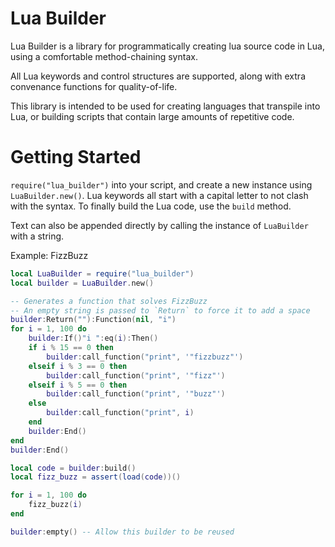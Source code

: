 # Lua Builder

Lua Builder is a library for programmatically creating lua source code in Lua, using a comfortable method-chaining syntax. 

All Lua keywords and control structures are supported, along with extra convenance functions for quality-of-life.

This library is intended to be used for creating languages that transpile into Lua, or building scripts that contain large amounts of repetitive code.

# Getting Started

`require("lua_builder")` into your script, and create a new instance using `LuaBuilder.new()`. Lua keywords all start with a capital letter to not clash with the syntax. To finally build the Lua code, use the `build` method.

Text can also be appended directly by calling the instance of `LuaBuilder` with a string.

Example: FizzBuzz
```lua
local LuaBuilder = require("lua_builder")
local builder = LuaBuilder.new()

-- Generates a function that solves FizzBuzz
-- An empty string is passed to `Return` to force it to add a space
builder:Return(""):Function(nil, "i")
for i = 1, 100 do
    builder:If()"i ":eq(i):Then()
    if i % 15 == 0 then
        builder:call_function("print", '"fizzbuzz"')
    elseif i % 3 == 0 then
        builder:call_function("print", '"fizz"')
    elseif i % 5 == 0 then
        builder:call_function("print", '"buzz"')
    else
        builder:call_function("print", i)
    end
    builder:End()
end
builder:End()

local code = builder:build()
local fizz_buzz = assert(load(code))()

for i = 1, 100 do
    fizz_buzz(i)
end

builder:empty() -- Allow this builder to be reused
```